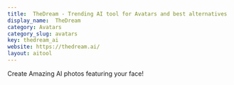 ```yaml
---
title:  TheDream - Trending AI tool for Avatars and best alternatives
display_name:  TheDream
category: Avatars
category_slug: avatars
key: thedream_ai
website: https://thedream.ai/
layout: aitool
---
```


Create Amazing AI photos featuring your face!
